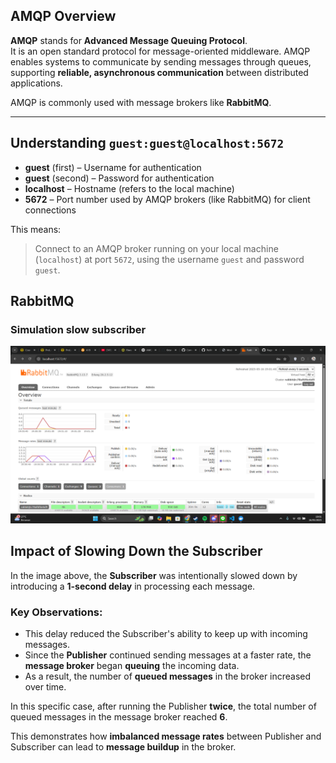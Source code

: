 ## AMQP Overview

**AMQP** stands for **Advanced Message Queuing Protocol**.  
It is an open standard protocol for message-oriented middleware. AMQP enables systems to communicate by sending messages through queues, supporting **reliable, asynchronous communication** between distributed applications.

AMQP is commonly used with message brokers like **RabbitMQ**.

---

## Understanding `guest:guest@localhost:5672`

- **guest** (first) – Username for authentication  
- **guest** (second) – Password for authentication  
- **localhost** – Hostname (refers to the local machine)  
- **5672** – Port number used by AMQP brokers (like RabbitMQ) for client connections

This means:
> Connect to an AMQP broker running on your local machine (`localhost`) at port `5672`, using the username `guest` and password `guest`.

## RabbitMQ

### Simulation slow subscriber
![](images/1.png)

## Impact of Slowing Down the Subscriber

In the image above, the **Subscriber** was intentionally slowed down by introducing a **1-second delay** in processing each message.

### Key Observations:

- This delay reduced the Subscriber's ability to keep up with incoming messages.
- Since the **Publisher** continued sending messages at a faster rate, the **message broker** began **queuing** the incoming data.
- As a result, the number of **queued messages** in the broker increased over time.

In this specific case, after running the Publisher **twice**, the total number of queued messages in the message broker reached **6**.

This demonstrates how **imbalanced message rates** between Publisher and Subscriber can lead to **message buildup** in the broker.

